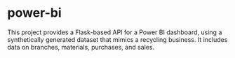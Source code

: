 # power-bi
This project provides a Flask-based API for a Power BI dashboard, using a synthetically generated dataset that mimics a recycling business. It includes data on branches, materials, purchases, and sales.
